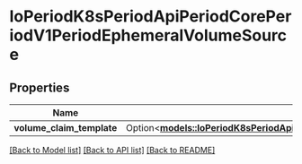 # IoPeriodK8sPeriodApiPeriodCorePeriodV1PeriodEphemeralVolumeSource

## Properties

Name | Type | Description | Notes
------------ | ------------- | ------------- | -------------
**volume_claim_template** | Option<[**models::IoPeriodK8sPeriodApiPeriodCorePeriodV1PeriodPersistentVolumeClaimTemplate**](io.k8s.api.core.v1.PersistentVolumeClaimTemplate.md)> |  | [optional]

[[Back to Model list]](../README.md#documentation-for-models) [[Back to API list]](../README.md#documentation-for-api-endpoints) [[Back to README]](../README.md)


